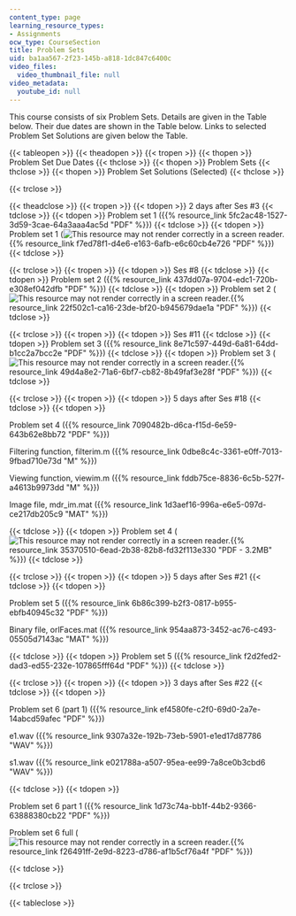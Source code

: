 ```yaml
---
content_type: page
learning_resource_types:
- Assignments
ocw_type: CourseSection
title: Problem Sets
uid: ba1aa567-2f23-145b-a818-1dc847c6400c
video_files:
  video_thumbnail_file: null
video_metadata:
  youtube_id: null
---
```


This course consists of six Problem Sets. Details are given in the Table below. Their due dates are shown in the Table below. Links to selected Problem Set Solutions are given below the Table.

{{< tableopen >}}
{{< theadopen >}}
{{< tropen >}}
{{< thopen >}}
Problem Set Due Dates
{{< thclose >}}
{{< thopen >}}
Problem Sets
{{< thclose >}}
{{< thopen >}}
Problem Set Solutions (Selected)
{{< thclose >}}

{{< trclose >}}

{{< theadclose >}}
{{< tropen >}}
{{< tdopen >}}
2 days after Ses #3
{{< tdclose >}}
{{< tdopen >}}
Problem set 1 ({{% resource_link 5fc2ac48-1527-3d59-3cae-64a3aaa4ac5d "PDF" %}})
{{< tdclose >}}
{{< tdopen >}}
Problem set 1 (![This resource may not render correctly in a screen reader.](/images/inacessible.gif){{% resource_link f7ed78f1-d4e6-e163-6afb-e6c60cb4e726 "PDF" %}})
{{< tdclose >}}

{{< trclose >}}
{{< tropen >}}
{{< tdopen >}}
Ses #8
{{< tdclose >}}
{{< tdopen >}}
Problem set 2 ({{% resource_link 437dd07a-9704-edc1-720b-e308ef042dfb "PDF" %}})
{{< tdclose >}}
{{< tdopen >}}
Problem set 2 (![This resource may not render correctly in a screen reader.](/images/inacessible.gif){{% resource_link 22f502c1-ca16-23de-bf20-b945679dae1a "PDF" %}})
{{< tdclose >}}

{{< trclose >}}
{{< tropen >}}
{{< tdopen >}}
Ses #11
{{< tdclose >}}
{{< tdopen >}}
Problem set 3 ({{% resource_link 8e71c597-449d-6a81-64dd-b1cc2a7bcc2e "PDF" %}})
{{< tdclose >}}
{{< tdopen >}}
Problem set 3 (![This resource may not render correctly in a screen reader.](/images/inacessible.gif){{% resource_link 49d4a8e2-71a6-6bf7-cb82-8b49faf3e28f "PDF" %}})
{{< tdclose >}}

{{< trclose >}}
{{< tropen >}}
{{< tdopen >}}
5 days after Ses #18
{{< tdclose >}}
{{< tdopen >}}


Problem set 4 ({{% resource_link 7090482b-d6ca-f15d-6e59-643b62e8bb72 "PDF" %}})

Filtering function, filterim.m ({{% resource_link 0dbe8c4c-3361-e0ff-7013-9fbad710e73d "M" %}})

Viewing function, viewim.m ({{% resource_link fddb75ce-8836-6c5b-527f-a4613b9973dd "M" %}})

Image file, mdr\_im.mat ({{% resource_link 1d3aef16-996a-e6e5-097d-ce217db205c9 "MAT" %}})


{{< tdclose >}}
{{< tdopen >}}
Problem set 4 (![This resource may not render correctly in a screen reader.](/images/inacessible.gif){{% resource_link 35370510-6ead-2b38-82b8-fd32f113e330 "PDF - 3.2MB" %}})
{{< tdclose >}}

{{< trclose >}}
{{< tropen >}}
{{< tdopen >}}
5 days after Ses #21
{{< tdclose >}}
{{< tdopen >}}


Problem set 5 ({{% resource_link 6b86c399-b2f3-0817-b955-ebfb40945c32 "PDF" %}})

Binary file, orlFaces.mat ({{% resource_link 954aa873-3452-ac76-c493-05505d7143ac "MAT" %}})


{{< tdclose >}}
{{< tdopen >}}
Problem set 5 ({{% resource_link f2d2fed2-dad3-ed55-232e-107865fff64d "PDF" %}})
{{< tdclose >}}

{{< trclose >}}
{{< tropen >}}
{{< tdopen >}}
3 days after Ses #22
{{< tdclose >}}
{{< tdopen >}}


Problem set 6 (part 1) ({{% resource_link ef4580fe-c2f0-69d0-2a7e-14abcd59afec "PDF" %}})

e1.wav ({{% resource_link 9307a32e-192b-73eb-5901-e1ed17d87786 "WAV" %}})

s1.wav ({{% resource_link e021788a-a507-95ea-ee99-7a8ce0b3cbd6 "WAV" %}})


{{< tdclose >}}
{{< tdopen >}}


Problem set 6 part 1 ({{% resource_link 1d73c74a-bb1f-44b2-9366-63888380cb22 "PDF" %}})

Problem set 6 full (![This resource may not render correctly in a screen reader.](/images/inacessible.gif){{% resource_link f26491ff-2e9d-8223-d786-af1b5cf76a4f "PDF" %}})


{{< tdclose >}}

{{< trclose >}}

{{< tableclose >}}
